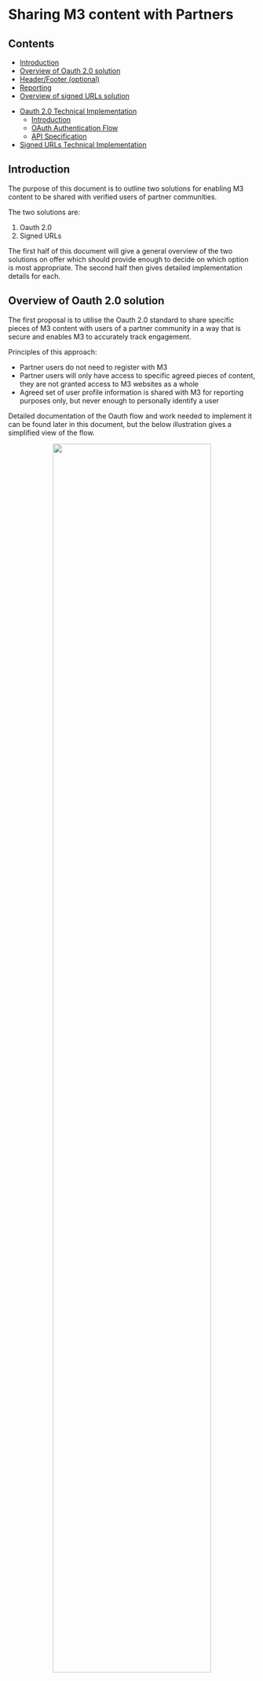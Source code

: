 # Sharing M3 content with Partners

## Contents

- [Introduction](#introduction)
- [Overview of Oauth 2.0 solution](#overview-of-oauth-20-solution)
- [Header/Footer (optional)](#header-footer--optional-)
- [Reporting](#reporting)
- [Overview of signed URLs solution](#overview-of-signed-urls-solution)
* [Oauth 2.0 Technical Implementation](#oauth-20-technical-implementation)
  - [Introduction](#introduction-1)
  - [OAuth Authentication Flow](#oauth-authentication-flow)
  - [API Specification](#api-specification)
* [Signed URLs Technical Implementation](#signed-urls-technical-implementation)

## Introduction

The purpose of this document is to outline two solutions for enabling M3 content to be shared with verified users of partner communities.

The two solutions are:

1. Oauth 2.0
2. Signed URLs

The first half of this document will give a general overview of the two solutions on offer which should provide enough to decide on which option is most appropriate. The second half then gives detailed implementation details for each.

## Overview of Oauth 2.0 solution

The first proposal is to utilise the Oauth 2.0 standard to share specific pieces of M3 content with users of a partner community in a way that is secure and enables M3 to accurately track engagement.

Principles of this approach:

- Partner users do not need to register with M3
- Partner users will only have access to specific agreed pieces of content, they are not granted access to M3 websites as a whole
- Agreed set of user profile information is shared with M3 for reporting purposes only, but never enough to personally identify a user

Detailed documentation of the Oauth flow and work needed to implement it can be found later in this document, but the below illustration gives a simplified view of the flow.

<p align="center">
<img width="80%" src="./oauthsimple.png" />
</p>

If the partner user is already logged into the partner site the flow below will be invisible to the user and happen "behind the scenes". If not already logged in the user will be interrupted with the partner site login form after the first step.

## Header/Footer (optional)

There is the option of wrapping the M3 content inside a partner header and footer. This gives the user the impression that they are moving to another area of the partner's site. To acheive this M3 requires the partner to provide separate API endpoints which return the HTML of the header or the footer as requested.

This also provides the user a means to get back to the partner website.

If the partner header/footer is static, i.e. has no personalisation and is the same for all user, the HTML can simply be provided to M3 by the partner prior to content being published (no API endpoints needed).

<p align="center">
<img width="75%" src="./headerfooter.png" />
</p>

## Reporting

As a minimum M3 will report on total engagement (impressions and clicks) and unique user engagement, and the only requirement for this to be possible is for a unique ID to be sent for each user as part of the Oauth flow.

For more detailed reporting M3 requires extra information to be passed, these are known as "scopes". The below defines typical scopes that can be used:

| Scope       | Description                                                                                                                                                                  |
| ----------- | ---------------------------------------------------------------------------------------------------------------------------------------------------------------------------- |
| `User ID`   | A unique ID per user, may be a string or number                                                                                                                              |
| `Specialty` | The user's medical specialty                                                                                                                                                 |
| `Seniority` | The user's medical seniority                                                                                                                                                 |
| `Country`   |
| `Doctor`    | True or False. Useful for distinguishing staff/test accounts for example                                                                                                     |
| `Groups`    | This allows an arbitary list of tags to be assigned to a user. Can be useful if custom reporting is required that can't be satisfied by the above, for example by age groups |

It is important that whatever info is transfered isn't enough to personally identify anyone. For example if postcode was passed in groups this may be fine on it's own, but in combination with user specialty it may become enough to find someone's identity.

## Overview of signed URLs solution

For partners that don't already have Oauth 2.0 capabilities it can be quite an undertaking to implement, therefore M3 offers signed URLs as a much simpler option.

In this approach the partner site generates urls for M3 content which have a special encoded token within them (e.g.  `https://partnerauth.m3medical.com/campaign?t=ewoJIlBhcnRuZXIiOiJQQVJUTkVSSUQiLAkJCQkJCQkJKiByZXF1=`), then redirect the user there.

The token part would have a digital signature generated with a secret key provided by M3, meaning as long as the secret is kept securely M3 can verify that the user has arrived via the partner site. It also contains a unique identifer per user so M3 can report on user engagement accurately.

Each token would only be valid for a short period of time, which is designed to prevent users sharing links. If M3 detects an expired token, the user will be redirected back to the partner site where a fresh token and redirect url can be generated.

An overview of this flow can be seen in the diagram below.

<p align="center">
<img src="./signed header.png" />
</p>

# Oauth 2.0 Technical Implementation

## Introduction

Authentication is handled using the OAuth 2.0 specification. OAuth is an open standard designed to enable users to authenticate themselves on site A using their existing account on site B. This is ideal for the scenario of sharing M3's content with partner communities.

The OAuth authentication flow uses a number of user‑agent redirects, passing data using query parameters and a server‑to‑server request to establish a login session. Visualising the flow can be difficult, so below is a sequence diagram showing the full flow of a non‑logged‑in user landing on M3 content for the first time.

## OAuth Authentication Flow

We will first consider the case where a user arrives without a session on the client. The steps required to establish a session on the M3 Client can
be summarised by the following points:

1. Create a cookie‑based session on the partner OAuth provider.
2. Pass an auth_code to the M3 OAuth Client from the Partner Provider via user‑agent redirect.
3. Make a server‑to‑server request from the M3 OAuth Client to the provider to exchange the auth_code for an
   access_token .
4. Make a server‑to‑server request from the M3 OAuth Client to the provider to get the user profile using the
   access_token .
5. Create a cookie‑based session on the M3 Client.

<p align="center">
<img src="./fullflow.png" />
</p>

## API Specification

To enable all of the above the Partner needs to implement the following API endpoints:

| Method | Url              | Description                                                                                                                                                                                                              |
| ------ | ---------------- | ------------------------------------------------------------------------------------------------------------------------------------------------------------------------------------------------------------------------ |
| `GET`  | `/oauth/auth`    | If the M3 client finds that the user has no valid session, then it will redirect the user to the PP Authorise endpoint.                                                                                                  |
| `POST` | `/oauth/token`   | After the PP has redirected the user to the M3OC callback endpoint, a server‑to‑server request will be made to exchange the provided auth_code for a valid access_token . The POST body will be sent with form encoding. |
| `GET`  | `/oauth/profile` | Returns scoped profile information                                                                                                                                                                                       |
| `GET`  | `/api/header`    | (OPTIONAL) Serves the site header as a snippet of HTML that can be inserted into any page                                                                                                                                |
| `GET`  | `/api/footer`    | (OPTIONAL) Serves the site header as a snippet of HTML that can be inserted into any page                                                                                                                                |

# Signed URLs Technical Implementation

In order to grant access to M3 content the partner site must generate a JSON Web Token (JWT) which is added to the query string of a url.

M3 will provide the url and secret key to partner.

The token consists of an expiry date (recommended token lifespan will be confirmed by M3), and a simple JSON object containing as a minimum a unique user id. Extra information can be passed for reporting purposes, this will be agreed according to the needs of the specific partner integration.

Below shows how this can be acheived in Javascript (specifically NodeJS). M3 can provide examples for most of the main programming languages if needed.

```javascript
const jwt = require("jsonwebtoken");

const secretkey =
  "f16285efc6d874b192914b7e88144cf4ba36c9dccc78b30a36d82da2dd6d79054af9152abce8c7d4ca6c219170265c5f968e1821c6851274b04fe02e3e04ebe3";

const user = {
  id: "12345", // required
  specialty: "Gastroenterology", // optional
};

const token = jwt.sign(user, secretkey, { expiresIn: "1h" });

const m3Url = `https://partnerauth.m3medical.com/campaign?t=${token}`;
```
